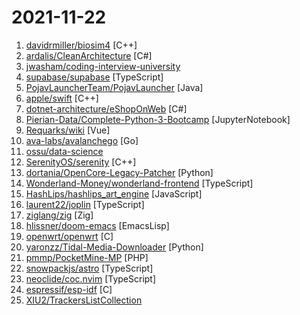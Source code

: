 # 2021-11-22

1. [davidrmiller/biosim4](https://github.com/davidrmiller/biosim4 "Biological evolution simulator") [C++]
2. [ardalis/CleanArchitecture](https://github.com/ardalis/CleanArchitecture "Clean Architecture Solution Template: A starting point for Clean Architecture with ASP.NET Core") [C#]
3. [jwasham/coding-interview-university](https://github.com/jwasham/coding-interview-university "A complete computer science study plan to become a software engineer.") 
4. [supabase/supabase](https://github.com/supabase/supabase "The open source Firebase alternative. Follow to stay updated about our public Beta.") [TypeScript]
5. [PojavLauncherTeam/PojavLauncher](https://github.com/PojavLauncherTeam/PojavLauncher "A Minecraft: Java Edition Launcher for Android and iOS based on Boardwalk. This repository contains source code for Android platform.") [Java]
6. [apple/swift](https://github.com/apple/swift "The Swift Programming Language") [C++]
7. [dotnet-architecture/eShopOnWeb](https://github.com/dotnet-architecture/eShopOnWeb "Sample ASP.NET Core 5.0 reference application, powered by Microsoft, demonstrating a layered application architecture with monolithic deployment model. Download the eBook PDF from docs folder.") [C#]
8. [Pierian-Data/Complete-Python-3-Bootcamp](https://github.com/Pierian-Data/Complete-Python-3-Bootcamp "Course Files for Complete Python 3 Bootcamp Course on Udemy") [JupyterNotebook]
9. [Requarks/wiki](https://github.com/Requarks/wiki "Wiki.js | A modern and powerful wiki app built on Node.js") [Vue]
10. [ava-labs/avalanchego](https://github.com/ava-labs/avalanchego "Go implementation of an Avalanche node.") [Go]
11. [ossu/data-science](https://github.com/ossu/data-science "📊 Path to a free self-taught education in Data Science!") 
12. [SerenityOS/serenity](https://github.com/SerenityOS/serenity "The Serenity Operating System 🐞") [C++]
13. [dortania/OpenCore-Legacy-Patcher](https://github.com/dortania/OpenCore-Legacy-Patcher "Experience macOS just like before") [Python]
14. [Wonderland-Money/wonderland-frontend](https://github.com/Wonderland-Money/wonderland-frontend "") [TypeScript]
15. [HashLips/hashlips_art_engine](https://github.com/HashLips/hashlips_art_engine "HashLips Art Engine is a tool used to create multiple different instances of artworks based on provided layers.") [JavaScript]
16. [laurent22/joplin](https://github.com/laurent22/joplin "Joplin - an open source note taking and to-do application with synchronization capabilities for Windows, macOS, Linux, Android and iOS. Forum: https://discourse.joplinapp.org/") [TypeScript]
17. [ziglang/zig](https://github.com/ziglang/zig "General-purpose programming language and toolchain for maintaining robust, optimal, and reusable software.") [Zig]
18. [hlissner/doom-emacs](https://github.com/hlissner/doom-emacs "An Emacs framework for the stubborn martian hacker") [EmacsLisp]
19. [openwrt/openwrt](https://github.com/openwrt/openwrt "This repository is a mirror of https://git.openwrt.org/openwrt/openwrt.git It is for reference only and is not active for check-ins or for reporting issues. We will continue to accept Pull Requests here. They will be merged via staging trees then into openwrt.git. All issues should be reported at: https://bugs.openwrt.org") [C]
20. [yaronzz/Tidal-Media-Downloader](https://github.com/yaronzz/Tidal-Media-Downloader "Download 'TIDAL' Music On Windows/Linux/MacOs (PYTHON/C#)") [Python]
21. [pmmp/PocketMine-MP](https://github.com/pmmp/PocketMine-MP "A server software for Minecraft: Bedrock Edition in PHP") [PHP]
22. [snowpackjs/astro](https://github.com/snowpackjs/astro "🚀🧑‍🚀 Keep your eyes to the skies, astronauts!") [TypeScript]
23. [neoclide/coc.nvim](https://github.com/neoclide/coc.nvim "Nodejs extension host for vim & neovim, load extensions like VSCode and host language servers.") [TypeScript]
24. [espressif/esp-idf](https://github.com/espressif/esp-idf "Espressif IoT Development Framework. Official development framework for ESP32.") [C]
25. [XIU2/TrackersListCollection](https://github.com/XIU2/TrackersListCollection "🎈 Updated daily! A list of popular BitTorrent Trackers! / 每天更新！全网热门 BT Tracker 列表！") 
